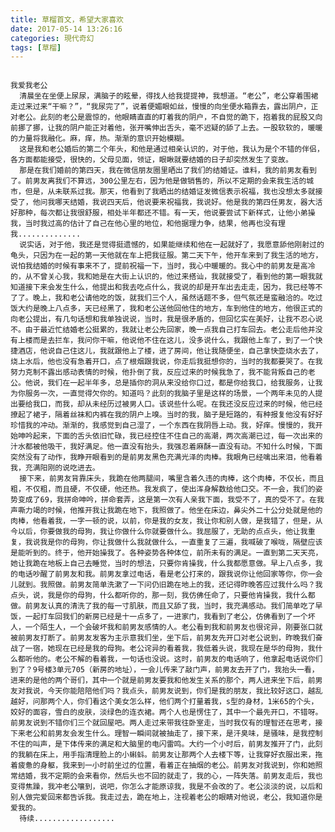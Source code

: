 ```yaml
---
title: 草榴首文，希望大家喜欢
date: 2017-05-14 13:26:16
categories: 現代奇幻
tags: [草榴]
---
```

                                                                                  我爱我老公
      清晨坐在坐便上尿尿，满脑子的眩晕，得找人给我提提神，我想道。“老公”，老公穿着围裙走过来过来“干嘛？”，“我尿完了”，说着便媚眼如丝，慢慢的向坐便水箱靠去，露出阴户，正对老公。此刻的老公是震惊的，他眼睛直直的盯着我的阴户，不自觉的跪下，抱着我的屁股又向前挪了挪，让我的阴户能正对着他，张开嘴伸出舌头，毫不迟疑的舔了上去。一股软软的，暖暖的力量将我融化。麻，痒，热。渐渐的意识开始模糊。
      这是我和老公婚后的第二个年头，和他是通过相亲认识的，对于他，我认为是个不错的伴侣，各方面都能接受，很快的，父母见面，领证，眼瞅就要结婚的日子却突然发生了变故。
      那是在我们婚前的第四天，我在微信朋友圈里晒出了我们的结婚证。谁料，我的前男友看到了。前男友离我们不算远，300公里左右，因为他是做销售的，所以不定期的会来我生活的城市，但是，从未联系过我。那天，他看到了我晒出的结婚证发微信表示祝福，我也没想太多就接受了，他问我哪天结婚，我说四天后，他说要来祝福我，我说好。他是我的第四任男友，器大活好那种，每次都让我很舒服，相处半年都还不错。有一天，他说要尝试下新样式，让他小弟操我，当时我过高的估计了自己在他心里的地位，和他据理力争，结果，他再也没有理我..............
      说实话，对于他，我还是觉得挺遗憾的，如果能继续和他在一起就好了，我愿意舔他刚射过的龟头，只因为在一起的第一天他就在车上把我征服。第二天下午，他开车来到了我生活的地方，说怕我结婚的时候有事来不了，提前祝福一下，当时，我心中暖暖的。我心中的前男友是高冷的，从不曾关心我，我和她是在大街上认识的，他过来搭讪，我就接受了，看到他的第一眼我就知道接下来会发生什么，他提出和我去吃点什么，我说的却是开车出去走走，因为，我已经等不了了。晚上，我和老公请他吃的饭，就我们三个人，虽然话题不多，但气氛还是蛮融洽的。吃过饭大约是晚上八点多，天已经黑了，我和老公送他回他住的地方，车到他住的地方，他很正式的向老公提出，有几句话想和我单独说说，当时，我是很矛盾的，但回忆实在美好，让我不忍心说不。由于最近忙结婚老公挺累的，我就让老公先回家，晚一点我自己打车回去。老公走后他并没有上楼而是去拦车，我问你干嘛，他说他不住在这儿，没多说什么，我跟他上车了，到了一个快捷酒店，他说自己住这儿，我就跟他上了楼，进了房间，他让我随便坐，自己拿快壶烧水去了，烧上水后，他也没有急着开口，点了根烟跟我说，你走后我挺想你的，当时的我都要哭了。在我努力克制不露出感动表情的时候，他扑倒了我，反应过来的时候我急了，我不能背叛自己的老公。他说，我们在一起半年多，总是插你的洞从来没给你口过，都是你给我口，给我服务，让我为你服务一次，一直觉得欠你的。知道吗？此刻的我脑子里是这样的场景，一个两年未见的人提出要给我口，而我，却从未经历过被男人口。该说些什么呢。在我还没反应过来的时候，他已经撩起了裙子，隔着丝袜和内裤在我的阴户上嗅。当时的我，脑子是短路的，有种报复他没有好好珍惜我的冲动。渐渐的，我感觉到自己湿了，一个东西在我阴唇上动。我，好痒。慢慢的，我开始呻吟起来，下面的舌头依旧忙碌，我已经控住不住自己的高潮，两次高潮已过，每一次出来的汁水都被他吸干，我好满足。他一直没有抬头，我强忍着麻酥一直没有动。不知什么时候，下面突然没有了动作，我睁开眼看到的是前男友黑色充满光泽的肉棒。我眼角已经噙出来泪，他看着我，充满阳刚的说吃进去。
      接下来，前男友背靠床头，我跪在他两腿间，嘴里含着久违的肉棒，这个肉棒，不仅长，而且粗，不仅粗，而且硬，不仅硬，他还热。我发疯了，使出浑身解数给他口交。不一会，我们的姿势变成了69，我拼命呻吟，拼命套弄，这是第一次有人亲我下面，我受不了，真的受不了。在我声嘶力竭的时候，他推开我让我跪在地下，我照做了。他坐在床边，鼻尖外二十公分处就是他的肉棒，他看着我，一字一顿的说，以前，你是我的女友，我让你和别人做，是我错了，但是，从今以后，你要做我的母狗，我让你做什么你就要做什么。我屈服了，无助的点点头，他让我重复，我说我是你的母狗，你让我做什么我就做什么，一直重复了三遍，我喊破了喉咙，隔壁应该是能听到的。终于，他开始操我了。各种姿势各种体位，前所未有的满足。一直到第二天天亮，她让我跪在地板上自己去睡觉，当时的想法，只要你肯操我，什么我都愿意做。早上八点多，我的电话吵醒了前男友和我。前男友拿过电话，看是老公打来的，跟我说你让他回家等你，你一会儿就到。我照做。前男友简单洗漱了一下问仍旧跪在地上的我，还记得昨晚答应过我什么吗？我点头，说，我是你的母狗，什么都听你的，那一刻，我仿佛任命了，只要他肯操我，我什么都做。前男友认真的清洗了我的每一寸肌肤，而且又舔了我，当时，我充满感动。我们简单吃了早饭，一起打车回我们的新房已经是十一点多了，一进家门，我看到了老公，仿佛看到了一个坏人，一个陌生人，一个会破坏我和前男友感情的人。老公看到我和前男友也很诧异，刚要张口就被前男友打断了。前男友发客为主示意我们坐，坐下后，前男友先开口对老公说到，昨晚我们奋战了一宿，她现在已经是我的母狗。老公诧异的看着我，我低着头说，我现在是华的母狗，我什么都听他的。老公不解的看着我，一句话也没说。这时，前男友的电话响了，他拿起电话说你们到了？9号楼3单元705（新房的地址），一会儿传来了敲门声，前男友去开了门，我抬头一看，进来的是他的两个哥们，其中一个就是前男友要我和他发生关系的那个，两人进来坐下后，前男友对我说，今天你能陪陪他们吗？我点头，前男友说到，你们是我的朋友，我比较好这口，越乱越好，问那两个人，你们看这个美女怎么样，他们两个打量着我，s型的身材，1米65的个头，姣好的面容，雪白的皮肤，淡绿色的连衣裙。两个人也是愣住了，其中一个最先开口，不错呀。前男友说到不错你们三个就回屋吧。两人走过来带我往卧室走，当时我仅有的理智还在思考，接下来老公和前男友会发生什么。理智一瞬间就被抽走了，接下来，是汗臭味，是骚味，是我控制不住的叫声，是下体传来的满足和大脑里的电闪雷鸣。大约一个小时后，前男友推开了门，此刻的我躺在床上，用手指清理脸上的小蝌蚪。前男友让那两个人去楼下等，让我穿好衣服出来，拖着疲惫的身躯，我来到一小时前坐过的位置，看着正在抽烟的老公。前男友对我说到，你和她照常结婚，我不定期的会来看你，然后头也不回的就走了，我的心，一阵失落。前男友走后，我也变得焦躁，我冲老公嚷到，说吧，你怎么才能原谅我，我是不会改的了。老公淡淡的说，以后和别人做完爱回来都告诉我。我走过去，跪在地上，注视着老公的眼睛对他说，老公，我知道你是爱我的。
      待续..................